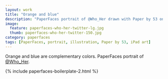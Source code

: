 ```yaml
---
layout: work
title: "Orange and blue"
description: "PaperFaces portrait of @Who_Her drawn with Paper by 53 on an iPad."
image: 
  feature: paperfaces-who-her-twitter-lg.jpg
  thumb: paperfaces-who-her-twitter-150.jpg
category: paperfaces
tags: [PaperFaces, portrait, illustration, Paper by 53, iPad art]
---
```


Orange and blue are complementary colors. PaperFaces portrait of [@Who_Her](http://twitter.com/Who_Her).

{% include paperfaces-boilerplate-2.html %}